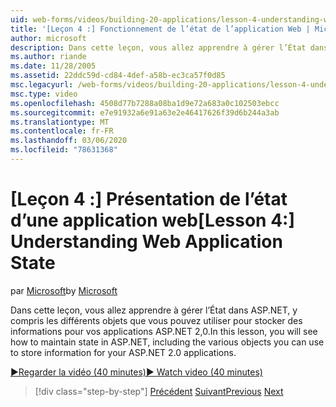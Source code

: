 ```yaml
---
uid: web-forms/videos/building-20-applications/lesson-4-understanding-web-application-state
title: '[Leçon 4 :] Fonctionnement de l’état de l’application Web | Microsoft Docs'
author: microsoft
description: Dans cette leçon, vous allez apprendre à gérer l’État dans ASP.NET, y compris les différents objets que vous pouvez utiliser pour stocker des informations pour votre ASP.NET 2,0 application...
ms.author: riande
ms.date: 11/28/2005
ms.assetid: 22ddc59d-cd84-4def-a58b-ec3ca57f0d85
msc.legacyurl: /web-forms/videos/building-20-applications/lesson-4-understanding-web-application-state
msc.type: video
ms.openlocfilehash: 4508d77b7288a08ba1d9e72a683a0c102503ebcc
ms.sourcegitcommit: e7e91932a6e91a63e2e46417626f39d6b244a3ab
ms.translationtype: MT
ms.contentlocale: fr-FR
ms.lasthandoff: 03/06/2020
ms.locfileid: "78631368"
---
```

# <a name="lesson-4-understanding-web-application-state"></a><span data-ttu-id="7f632-103">[Leçon 4 :] Présentation de l’état d’une application web</span><span class="sxs-lookup"><span data-stu-id="7f632-103">[Lesson 4:] Understanding Web Application State</span></span>

<span data-ttu-id="7f632-104">par [Microsoft](https://github.com/microsoft)</span><span class="sxs-lookup"><span data-stu-id="7f632-104">by [Microsoft](https://github.com/microsoft)</span></span>

<span data-ttu-id="7f632-105">Dans cette leçon, vous allez apprendre à gérer l’État dans ASP.NET, y compris les différents objets que vous pouvez utiliser pour stocker des informations pour vos applications ASP.NET 2,0.</span><span class="sxs-lookup"><span data-stu-id="7f632-105">In this lesson, you will see how to maintain state in ASP.NET, including the various objects you can use to store information for your ASP.NET 2.0 applications.</span></span>

[<span data-ttu-id="7f632-106">&#9654;Regarder la vidéo (40 minutes)</span><span class="sxs-lookup"><span data-stu-id="7f632-106">&#9654; Watch video (40 minutes)</span></span>](https://channel9.msdn.com/Blogs/ASP-NET-Site-Videos/lesson-4-understanding-web-application-state)

> [!div class="step-by-step"]
> <span data-ttu-id="7f632-107">[Précédent](lesson-3-understanding-more-about-events-and-postback.md)
> [Suivant](lesson-5-debugging-and-tracing-your-website.md)</span><span class="sxs-lookup"><span data-stu-id="7f632-107">[Previous](lesson-3-understanding-more-about-events-and-postback.md)
[Next](lesson-5-debugging-and-tracing-your-website.md)</span></span>

